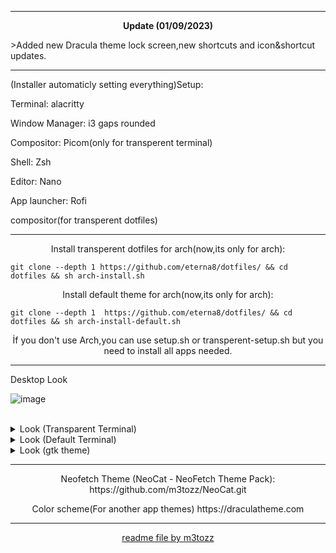 --------------------------------------------------------------------------


<p align="center"> <b>Update (01/09/2023)</b></p>
>Added new Dracula theme lock screen,new shortcuts and icon&shortcut updates.

--------------------------------------------------------------------------
(Installer automaticly setting everything)Setup:

Terminal: alacritty

Window Manager: i3 gaps rounded

Compositor: Picom(only for transperent terminal)

Shell: Zsh

Editor: Nano

App launcher: Rofi

compositor(for transperent dotfiles)

--------------------------------------------------------------------------

<p align="center">Install transperent dotfiles for arch(now,its only for arch):</p>

```
git clone --depth 1 https://github.com/eterna8/dotfiles/ && cd dotfiles && sh arch-install.sh
```

<p align="center">Install default theme for arch(now,its only for arch):</p>

```
git clone --depth 1  https://github.com/eterna8/dotfiles/ && cd dotfiles && sh arch-install-default.sh
```
<p align="center">İf you don't use Arch,you can use setup.sh or transperent-setup.sh but you need to install all apps needed.
  

--------------------------------------------------------------------------

Desktop Look<br>

![image](https://github.com/eterna8/dotfiles/assets/139211439/2817ea64-8f6d-4a15-a01f-e4423916b425)


<br/>
<details>
<summary> Look (Transparent Terminal) </summary>

![transperent-2023-09-01](https://github.com/eterna8/dotfiles/assets/139211439/1c4e1ca0-b4ec-4cdd-bcc7-3e716088ecaf)

</details>

<details>
<summary> Look (Default Terminal) </summary> 

![default-2023-09-01](https://github.com/eterna8/dotfiles/assets/139211439/a4f4cb95-cd61-401b-87fd-f3a9ca1fe203)


</details>

<details>
<summary> Look (gtk theme) </summary>
 
![image](https://github.com/eterna8/dotfiles/assets/139211439/a83c0ec9-9eac-4351-b9ff-e4c73353143b)


</details>

--------------------------------------------------------------------------
<p align="center">Neofetch Theme (NeoCat - NeoFetch Theme Pack): https://github.com/m3tozz/NeoCat.git</p>

<p align="center">Color scheme(For another app themes) https://draculatheme.com</p>

--------------------------------------------------------------------------
<p align="center"><a href="https://github.com/m3tozz">readme file by m3tozz</a>
